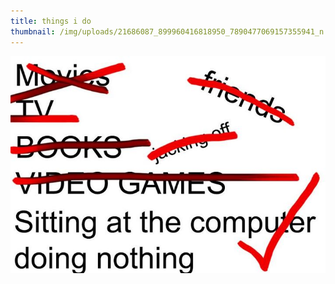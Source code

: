 ```yaml
---
title: things i do
thumbnail: /img/uploads/21686087_899960416818950_7890477069157355941_n.jpg
---
```

![things i do](/img/uploads/21686087_899960416818950_7890477069157355941_n.jpg)
